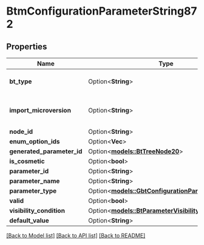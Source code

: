 # BtmConfigurationParameterString872

## Properties

Name | Type | Description | Notes
------------ | ------------- | ------------- | -------------
**bt_type** | Option<**String**> | Type of JSON object. | [optional]
**import_microversion** | Option<**String**> | Microversion that resulted from the import. | [optional]
**node_id** | Option<**String**> |  | [optional]
**enum_option_ids** | Option<**Vec<String>**> |  | [optional]
**generated_parameter_id** | Option<[**models::BtTreeNode20**](BTTreeNode-20.md)> |  | [optional]
**is_cosmetic** | Option<**bool**> |  | [optional]
**parameter_id** | Option<**String**> |  | [optional]
**parameter_name** | Option<**String**> |  | [optional]
**parameter_type** | Option<[**models::GbtConfigurationParameterType**](GBTConfigurationParameterType.md)> |  | [optional]
**valid** | Option<**bool**> |  | [optional]
**visibility_condition** | Option<[**models::BtParameterVisibilityCondition177**](BTParameterVisibilityCondition-177.md)> |  | [optional]
**default_value** | Option<**String**> |  | [optional]

[[Back to Model list]](../README.md#documentation-for-models) [[Back to API list]](../README.md#documentation-for-api-endpoints) [[Back to README]](../README.md)


